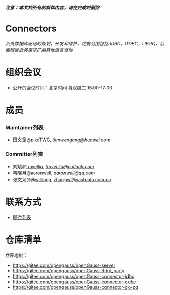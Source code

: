 ***注意：本文档所有的斜体内容，请在完成时删除***

# Connectors

*负责数据库驱动的规划，开发和维护，功能范围包括JDBC，ODBC，LIBPQ，后面根据业务需求扩展其他语言驱动*


# 组织会议

- 公开的会议时间：北京时间 每双周二 16:00-17:00

# 成员

### Maintainer列表

- 田文罡[@pikeTWG](https://gitee.com/pikeTWG), *tianwengang@huawei.com*

### Committer列表

- 刘斌[@travelliu](https://gitee.com/travelliu), *travel.liu@outlook.com*
- 韦晓月[@aaronwell](https://gitee.com/aaronwell), *aaronwell@qq.com*
- 张文龙@[@willlong](https://gitee.com/willloong), zhangwl@vastdata.com.cn

# 联系方式

- [邮件列表](https://mailweb.opengauss.org/postorius/lists/connectors.opengauss.org/)


# 仓库清单

仓库地址：

- https://gitee.com/opengauss/openGauss-server
- https://gitee.com/opengauss/openGauss-third_party
- https://gitee.com/opengauss/openGauss-connector-jdbc
- https://gitee.com/opengauss/openGauss-connector-odbc
- https://gitee.com/opengauss/openGauss-connector-go-pq

